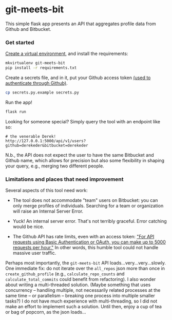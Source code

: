 # git-meets-bit

This simple flask app presents an API that aggregates profile data from Github and Bitbucket. 

### Get started

[Create a virtual environment](https://virtualenvwrapper.readthedocs.io/en/latest/install.html), and install the requirements:

```bash
mkvirtualenv git-meets-bit
pip install -r requirements.txt
```

Create a secrets file, and in it, put your Github access token [(used to authenticate through Github)](https://developer.github.com/v3/#authentication). 

```bash
cp secrets.py.example secrets.py
```

Run the app!

```bash
flask run
```

Looking for someone special? Simply query the tool with an endpoint like so:

```
# the venerable Derek!
http://127.0.0.1:5000/api/v1/users?github=derekeder&bitbucket=derekeder
```

N.b., the API does not expect the user to have the same Bitbucket and Github name, which allows for precision but also some flexibility in shaping your query, e.g., merging two different people.

### Limitations and places that need improvement

Several aspects of this tool need work:

* The tool does not accommodate "team" users on Bitbucket: you can only merge profiles of individuals. Searching for a team or organization will raise an Internal Server Error. 

* Yuck! An internal server error. That's not terribly graceful. Error catching would be nice.

* The Github API has rate limits, even with an access token: ["For API requests using Basic Authentication or OAuth, you can make up to 5000 requests per hour."](https://developer.github.com/v3/#rate-limiting) In other words, this humble tool could not handle massive user traffic.

Perhaps most importantly, the `git-meets-bit` API loads...very...very...slowly. One immediate fix: do not iterate over the `all_repos` json more than once in `create_github_profile` (e.g., `calculate_repo_counts` and `calculate_total_commits` could benefit from refactoring). I also wonder about writing a multi-threaded solution. (Maybe something that uses concurrency – handling multiple, not necessarily related processes at the same time – or parallelism – breaking one process into multiple smaller tasks?) I do not have much experience with multi-threading, so I did not make an effort to implement such a solution. Until then, enjoy a cup of tea or bag of popcorn, as the json loads...

